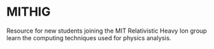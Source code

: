 # MITHIG
Resource for new students joining the MIT Relativistic Heavy Ion group learn the computing techniques used for physics analysis. 
